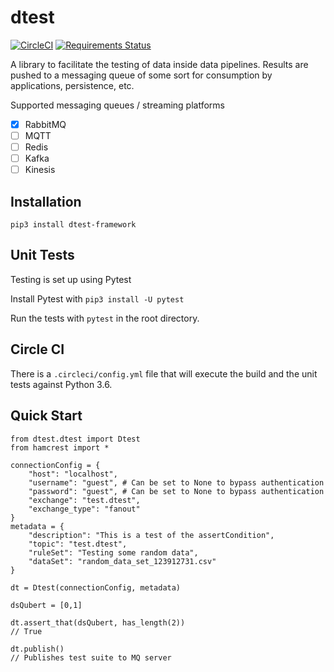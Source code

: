 # dtest

[![CircleCI](https://circleci.com/gh/sjensen85/dtest/tree/master.svg?style=svg)](https://circleci.com/gh/sjensen85/dtest/tree/master)
[![Requirements Status](https://requires.io/github/sjensen85/dtest/requirements.svg?branch=master)](https://requires.io/github/sjensen85/dtest/requirements/?branch=master)

A library to facilitate the testing of data inside data pipelines. Results are pushed to a messaging queue of some sort for consumption by applications, persistence, etc.

Supported messaging queues / streaming platforms

- [x] RabbitMQ
- [ ] MQTT
- [ ] Redis
- [ ] Kafka
- [ ] Kinesis

## Installation

`pip3 install dtest-framework`

## Unit Tests

Testing is set up using Pytest

Install Pytest with `pip3 install -U pytest`

Run the tests with `pytest` in the root directory.

## Circle CI

There is a `.circleci/config.yml` file that will execute the build and the unit tests against Python 3.6.

## Quick Start

```
from dtest.dtest import Dtest
from hamcrest import *

connectionConfig = {
    "host": "localhost",
    "username": "guest", # Can be set to None to bypass authentication
    "password": "guest", # Can be set to None to bypass authentication
    "exchange": "test.dtest",
    "exchange_type": "fanout"
}
metadata = {
    "description": "This is a test of the assertCondition",
    "topic": "test.dtest",
    "ruleSet": "Testing some random data",
    "dataSet": "random_data_set_123912731.csv"
}

dt = Dtest(connectionConfig, metadata)

dsQubert = [0,1]

dt.assert_that(dsQubert, has_length(2))
// True

dt.publish()
// Publishes test suite to MQ server
```
